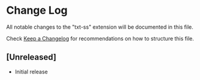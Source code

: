 # Change Log

All notable changes to the "txt-ss" extension will be documented in this file.

Check [Keep a Changelog](http://keepachangelog.com/) for recommendations on how to structure this file.

## [Unreleased]

- Initial release